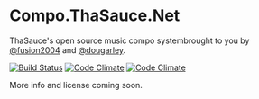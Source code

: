 # Compo.ThaSauce.Net
ThaSauce's open source music compo systembrought to you by [@fusion2004](https://github.com/fusion2004) and [@dougarley](https://github.com/dougarley).

[![Build Status](https://travis-ci.org/fusion2004/compo.svg?branch=develop)](https://travis-ci.org/fusion2004/compo) [![Code Climate](https://codeclimate.com/github/fusion2004/compo.png)](https://codeclimate.com/github/fusion2004/compo) [![Code Climate](https://codeclimate.com/github/fusion2004/compo/coverage.png)](https://codeclimate.com/github/fusion2004/compo)

More info and license coming soon.
